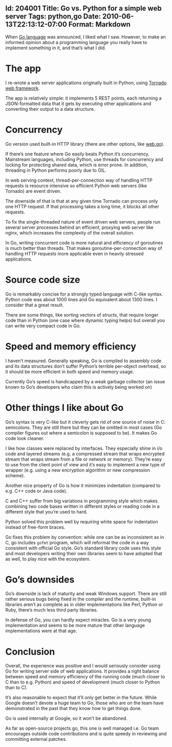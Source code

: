 Id: 204001
Title: Go vs. Python for a simple web server
Tags: python,go
Date: 2010-06-13T22:13:12-07:00
Format: Markdown
--------------
When [Go language](http://golang.org/) was announced, I liked what I
saw. However, to make an informed opinion about a programming language
you really have to implement something in it, and that’s what I did.

The app
=======

I re-wrote a web server applications originally built in Python, using
[Tornado web framework](http://www.tornadoweb.org/).

The app is relatively simple: it implements 5 REST points, each
returning a JSON-formatted data that it gets by executing other
applications and converting their output to a data structure.

Concurrency
===========

Go version used built-in HTTP library (there are other options, like
[web.go](http://github.com/hoisie/web.go)).

If there’s one feature where Go easily beats Python it’s concurrency.
Mainstream languages, including Python, use threads for concurrency and
locking for protecting shared data, which is error prone. In addition,
threading in Python performs poorly due to GIL.

In web serving context, thread-per-connection way of handling HTTP
requests is resource intensive so efficient Python web servers (like
Tornado) are event driven.

The downside of that is that at any given time Tornado can process only
one HTTP request. If that processing takes a long time, it blocks all
other requests.

To fix the single-threaded nature of event driven web servers, people
run several server processes behind an efficient, proxying web server
like nginx, which increases the complexity of the overall solution.

In Go, writing concurrent code is more natural and efficiency of
goroutines is much better than threads. That makes
goroutine-per-connection way of handling HTTP requests more applicable
even in heavily stressed applications.

Source code size
================

Go is remarkably concise for a strongly typed language with C-like
syntax. Python code was about 1000 lines and Go equivalent about 1300
lines. I consider that a great result.

There are some things, like sorting vectors of structs, that require
longer code than in Python (one case where dynamic typing helps) but
overall you can write very compact code in Go.

Speed and memory efficiency
===========================

I haven’t measured. Generally speaking, Go is compiled to assembly code
and its data structures don’t suffer Python’s terrible per-object
overhead, so it should be more efficient in both speed and memory usage.

Currently Go’s speed is handicapped by a weak garbage collector (an
issue known to Go’s developers who claim this is actively being worked
on)

Other things I like about Go
============================

Go’s syntax is very C-like but it cleverly gets rid of one source of
noise in C: semicolons. They are still there but they can be omitted in
most cases (Go compiler figures out where a semicolon is supposed to
be). It makes Go code look cleaner.

I like how classes were replaced by interfaces. They especially shine in
i/o code and layered streams (e.g. a compressed stream that wraps
encrypted stream that wraps stream from a file or network or memory).
They’re easy to use from the client point of view and it’s easy to
implement a new type of wrapper (e.g. using a new encryption algorithm
or new compression scheme).

Another nice property of Go is how it minimizes indentation (compared to
e.g. C++ code or Java code).

C and C++ suffer from big variations in programming style which makes
combining two code bases written in different styles or reading code in
a different style that you’re used to hard.

Python solved this problem well by requiring white space for indentation
instead of free-form braces.

Go fixes this problem by convention: while one can be as inconsistent as
in C, go includes `gofmt` program, which will reformat the code in a way
consistent with official Go style. Go’s standard library code uses this
style and most developers writing their own libraries seem to have
adopted that as well, to play nice with the ecosystem.

Go’s downsides
==============

Go’s downside is lack of maturity and weak Windows support. There are
still rather serious bugs being fixed in the compiler and the runtime,
built-in libraries aren’t as complete as in older implementations like
Perl, Python or Ruby, there’s much less third party libraries.

In defense of Go, you can hardly expect miracles. Go is a very young
implementation and seems to be more mature that other language
implementations were at that age.

Conclusion
==========

Overall, the experience was positive and I would seriously consider
using Go for writing server side of web applications. It provides a
right balance between speed and memory efficiency of the running code
(much closer to C than to e.g. Python) and speed of development (much
closer to Python than to C).

It’s also reasonable to expect that it’ll only get better in the future.
While Google doesn’t devote a huge team to Go, those who are on the team
have demonstrated in the past that they know how to get things done.

Go is used internally at Google, so it won’t be abandoned.

As far as open-source projects go, this one is well managed i.e. Go team
encourages outside code contributions and is quite speedy in reviewing
and committing external patches.
